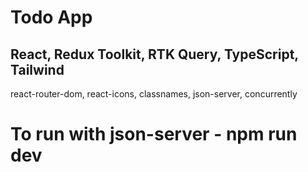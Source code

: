 # Todo App

## React, Redux Toolkit, RTK Query, TypeScript, Tailwind

react-router-dom, react-icons, classnames, json-server, concurrently

# To run with json-server - **npm run dev**
